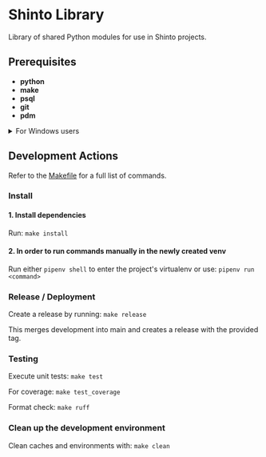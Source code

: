 # Shinto Library

Library of shared Python modules for use in Shinto projects.

## Prerequisites

- **python**
- **make**
- **psql**
- **git**
- **pdm**

<details>
<summary>For Windows users</summary>

Make sure the commandline tools are added to your system's environment variables `PATH`.

Required paths (might be different depending on your installation/location):

```markdown
# Python

%USERPROFILE%\AppData\Local\Programs\Python\Python312
%USERPROFILE%\AppData\Local\Programs\Python\Python312\Scripts

# Make

C:\Program Files (x86)\GnuWin32\bin

# psql

C:\Program Files\PostgreSQL\16\bin

# Git

C:\Program Files\Git\bin
C:\Program Files\Git\cmd
```

</details>

## Development Actions

Refer to the [Makefile](./Makefile) for a full list of commands.

### Install

#### 1. Install dependencies

Run: `make install`

#### 2. In order to run commands manually in the newly created venv

Run either `pipenv shell` to enter the project's virtualenv or use: `pipenv run <command>`

### Release / Deployment

Create a release by running: `make release`

This merges development into main and creates a release with the provided tag.

### Testing

Execute unit tests: `make test`

For coverage: `make test_coverage`

Format check: `make ruff`

### Clean up the development environment

Clean caches and environments with: `make clean`
